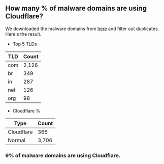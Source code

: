 ## How many % of malware domains are using Cloudflare?


We downloaded the malware domains from [here](https://urlhaus.abuse.ch) and filter out duplicates.
Here's the result.


[//]: # (start replacement)


- Top 5 TLDs

| TLD | Count |
| --- | --- |
| com | 2,126 |
| br | 349 |
| in | 287 |
| net | 126 |
| org | 98 |


- Cloudflare %

| Type | Count |
| --- | --- |
| Cloudflare | 366 |
| Normal | 3,706 |


### 9% of malware domains are using Cloudflare.